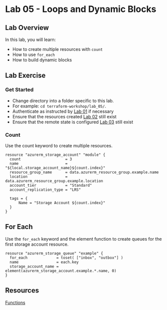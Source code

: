 # Lab 05 - Loops and Dynamic Blocks

## Lab Overview

In this lab, you will learn:

* How to create multiple resources with `count`
* How to use `for_each`
* How to build dynamic blocks

## Lab Exercise

### Get Started

* Change directory into a folder specific to this lab.
* For example: `cd terraform-workshop/lab_05/`.
* Authenticate as instructed by [Lab 01]("../../../lab_01/README.md) if necessary
* Ensure that the resources created [Lab 02]("../../../lab_02/README.md) still exist
* Ensure that the remote state is configured [Lab 03]("../../../lab_03/README.md) still exist

### Count

Use the count keyword to create multiple resources.

```hcl
resource "azurerm_storage_account" "module" {
  count                    = 3
  name                     = "${local.storage_account_name}${count.index}"
  resource_group_name      = data.azurerm_resource_group.example.name
  location                 = data.azurerm_resource_group.example.location
  account_tier             = "Standard"
  account_replication_type = "LRS"

  tags = {
      Name = "Storage Account ${count.index}"
  }
}
```

## For Each

Use the `for_each` keyword and the element function to create queues for the first storage account resource.

``` hcl
resource "azurerm_storage_queue" "example" {
  for_each             = toset( ["inbox", "outbox"] )
  name                 = each.key
  storage_account_name = element(azurerm_storage_account.example.*.name, 0)
}
```

## Resources

[Functions](https://www.terraform.io/docs/configuration/functions.html)